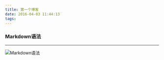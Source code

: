 ```yaml
---
title: 第一个博客
date: 2016-04-03 11:44:13
tags:
---
```

### Markdown语法
***
![Markdown语法](/image/MD语法.png)
